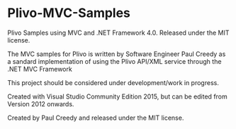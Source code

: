 # Plivo-MVC-Samples
Plivo Samples using MVC and .NET Framework 4.0.
Released under the MIT license.

The MVC samples for Plivo is written by Software Engineer Paul Creedy as a sandard implementation of using the Plivo API/XML service through the .NET MVC Framework

This project should be considered under development/work in progress.

Created with Visual Studio Community Edition 2015, but can be edited from Version 2012 onwards.

Created by Paul Creedy and released under the MIT license.
